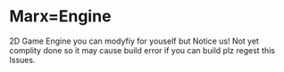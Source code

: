# Marx=Engine
 2D Game Engine
 you can modyfiy for youself but Notice us!
 Not yet complity done so it may cause build error if you can build plz regest this Issues.

